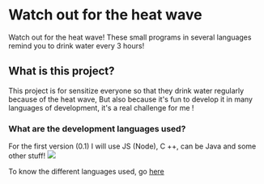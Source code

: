 # Watch out for the heat wave
Watch out for the heat wave! These small programs in several languages remind you to drink water every 3 hours!



<h2>What is this project?</h2>
This project is for sensitize everyone so that they drink water regularly because of the heat wave, But also because it's fun to develop it in many languages of development, it's a real challenge for me !



<h3>What are the development languages used?</h3>
For the first version (0.1) I will use JS (Node), C ++, can be Java and some other stuff!

<img src="https://cdn.discordapp.com/attachments/580117541549113346/616655141281464332/dessin-de-verre-deau-colorie-par-membre-non-inscrit-le-21-de-mars-verre-deau-png-600_470.png">

To know the different languages used, go <a href="https://github.com/Azkun/Watch-out-for-the-heat-wave/blob/master/used_language.md">here</a>
